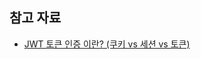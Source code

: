 ## 참고 자료
- [JWT 토큰 인증 이란? (쿠키 vs 세션 vs 토큰)](https://inpa.tistory.com/entry/WEB-%F0%9F%93%9A-JWTjson-web-token-%EB%9E%80-%F0%9F%92%AF-%EC%A0%95%EB%A6%AC#recentEntries)